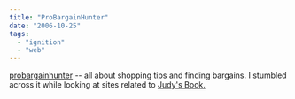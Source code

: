 ```yaml
---
title: "ProBargainHunter"
date: "2006-10-25"
tags: 
  - "ignition"
  - "web"
---
```


[probargainhunter](http://probargainhunter.com) -- all about shopping tips and finding bargains. I stumbled across it while looking at sites related to [Judy's Book.](http://www.judysbook.com)
